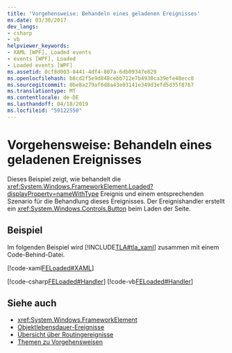 ```yaml
---
title: 'Vorgehensweise: Behandeln eines geladenen Ereignisses'
ms.date: 03/30/2017
dev_langs:
- csharp
- vb
helpviewer_keywords:
- XAML [WPF], Loaded events
- events [WPF], Loaded
- Loaded events [WPF]
ms.assetid: 0cf8d003-8441-4df4-807a-6db09347e829
ms.openlocfilehash: b8cd2f5e9d848cebb712e7b4930ca39efe48ecc0
ms.sourcegitcommit: 0be8a279af6d8a43e03141e349d3efd5d35f8767
ms.translationtype: MT
ms.contentlocale: de-DE
ms.lasthandoff: 04/18/2019
ms.locfileid: "59122550"
---
```

# <a name="how-to-handle-a-loaded-event"></a>Vorgehensweise: Behandeln eines geladenen Ereignisses
Dieses Beispiel zeigt, wie behandelt die <xref:System.Windows.FrameworkElement.Loaded?displayProperty=nameWithType> Ereignis und einem entsprechenden Szenario für die Behandlung dieses Ereignisses. Der Ereignishandler erstellt ein <xref:System.Windows.Controls.Button> beim Laden der Seite.  
  
## <a name="example"></a>Beispiel  
 Im folgenden Beispiel wird [!INCLUDE[TLA#tla_xaml](../../../../includes/tlasharptla-xaml-md.md)] zusammen mit einem Code-Behind-Datei.  
  
 [!code-xaml[FELoaded#XAML](~/samples/snippets/csharp/VS_Snippets_Wpf/FELoaded/CSharp/default.xaml#xaml)]  
  
 [!code-csharp[FELoaded#Handler](~/samples/snippets/csharp/VS_Snippets_Wpf/FELoaded/CSharp/default.xaml.cs#handler)]
 [!code-vb[FELoaded#Handler](~/samples/snippets/visualbasic/VS_Snippets_Wpf/FELoaded/VisualBasic/default.xaml.vb#handler)]  
  
## <a name="see-also"></a>Siehe auch

- <xref:System.Windows.FrameworkElement>
- [Objektlebensdauer-Ereignisse](object-lifetime-events.md)
- [Übersicht über Routingereignisse](routed-events-overview.md)
- [Themen zu Vorgehensweisen](base-elements-how-to-topics.md)
